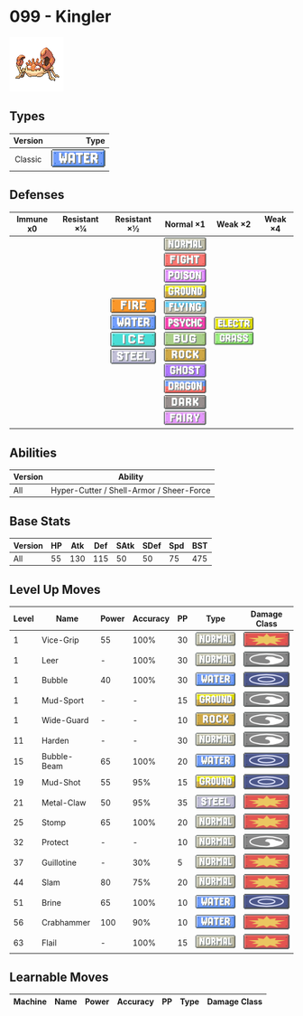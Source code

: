 # 099 - Kingler

![kingler](../img/pokemon/099.png)

## Types

| Version | Type                             |
| :-----: | -------------------------------: |
| Classic | ![water](../img/types/water.png) |

## Defenses

| Immune x0 | Resistant ×¼ | Resistant ×½                                                                                                                              | Normal ×1                                                                                                                                                                                                                                                                                                                                                                                                                                                           | Weak ×2                                                                     | Weak ×4 |
| --------- | ------------ | ----------------------------------------------------------------------------------------------------------------------------------------- | ------------------------------------------------------------------------------------------------------------------------------------------------------------------------------------------------------------------------------------------------------------------------------------------------------------------------------------------------------------------------------------------------------------------------------------------------------------------- | --------------------------------------------------------------------------- | ------- |
|           |              | ![fire](../img/types/fire.png)<br/>![water](../img/types/water.png)<br/>![ice](../img/types/ice.png)<br/>![steel](../img/types/steel.png) | ![normal](../img/types/normal.png)<br/>![fighting](../img/types/fighting.png)<br/>![poison](../img/types/poison.png)<br/>![ground](../img/types/ground.png)<br/>![flying](../img/types/flying.png)<br/>![psychic](../img/types/psychic.png)<br/>![bug](../img/types/bug.png)<br/>![rock](../img/types/rock.png)<br/>![ghost](../img/types/ghost.png)<br/>![dragon](../img/types/dragon.png)<br/>![dark](../img/types/dark.png)<br/>![fairy](../img/types/fairy.png) | ![electric](../img/types/electric.png)<br/>![grass](../img/types/grass.png) |         |

## Abilities

| Version | Ability                                  |
| ------- | ---------------------------------------- |
| All     | Hyper-Cutter / Shell-Armor / Sheer-Force |

## Base Stats

| Version | HP | Atk | Def | SAtk | SDef | Spd | BST |
| ------- | -- | --- | --- | ---- | ---- | --- | --- |
| All     | 55 | 130 | 115 | 50   | 50   | 75  | 475 |

## Level Up Moves

| Level | Name        | Power | Accuracy | PP | Type                               | Damage Class                           |
| ----- | ----------- | ----- | -------- | -- | ---------------------------------- | -------------------------------------- |
| 1     | Vice-Grip   | 55    | 100%     | 30 | ![normal](../img/types/normal.png) | ![physical](../img/types/physical.png) |
| 1     | Leer        | -     | 100%     | 30 | ![normal](../img/types/normal.png) | ![status](../img/types/status.png)     |
| 1     | Bubble      | 40    | 100%     | 30 | ![water](../img/types/water.png)   | ![special](../img/types/special.png)   |
| 1     | Mud-Sport   | -     | -        | 15 | ![ground](../img/types/ground.png) | ![status](../img/types/status.png)     |
| 1     | Wide-Guard  | -     | -        | 10 | ![rock](../img/types/rock.png)     | ![status](../img/types/status.png)     |
| 11    | Harden      | -     | -        | 30 | ![normal](../img/types/normal.png) | ![status](../img/types/status.png)     |
| 15    | Bubble-Beam | 65    | 100%     | 20 | ![water](../img/types/water.png)   | ![special](../img/types/special.png)   |
| 19    | Mud-Shot    | 55    | 95%      | 15 | ![ground](../img/types/ground.png) | ![special](../img/types/special.png)   |
| 21    | Metal-Claw  | 50    | 95%      | 35 | ![steel](../img/types/steel.png)   | ![physical](../img/types/physical.png) |
| 25    | Stomp       | 65    | 100%     | 20 | ![normal](../img/types/normal.png) | ![physical](../img/types/physical.png) |
| 32    | Protect     | -     | -        | 10 | ![normal](../img/types/normal.png) | ![status](../img/types/status.png)     |
| 37    | Guillotine  | -     | 30%      | 5  | ![normal](../img/types/normal.png) | ![physical](../img/types/physical.png) |
| 44    | Slam        | 80    | 75%      | 20 | ![normal](../img/types/normal.png) | ![physical](../img/types/physical.png) |
| 51    | Brine       | 65    | 100%     | 10 | ![water](../img/types/water.png)   | ![special](../img/types/special.png)   |
| 56    | Crabhammer  | 100   | 90%      | 10 | ![water](../img/types/water.png)   | ![physical](../img/types/physical.png) |
| 63    | Flail       | -     | 100%     | 15 | ![normal](../img/types/normal.png) | ![physical](../img/types/physical.png) |

## Learnable Moves

| Machine | Name | Power | Accuracy | PP | Type | Damage Class |
| ------- | ---- | ----- | -------- | -- | ---- | ------------ |